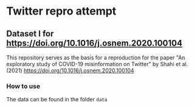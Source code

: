 # Twitter repro attempt

## Dataset I for https://doi.org/10.1016/j.osnem.2020.100104

This repository serves as the basis for a reproduction for the paper "An exploratory study of COVID-19 misinformation on Twitter" by Shahi et al. (2021) https://doi.org/10.1016/j.osnem.2020.100104


### How to use

The data can be found in the folder `data`